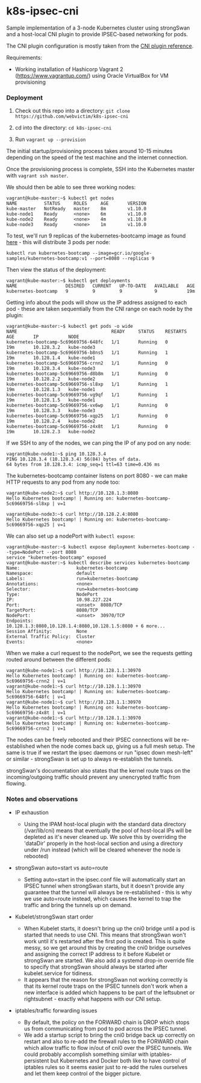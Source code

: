 # k8s-ipsec-cni

Sample implementation of a 3-node Kubernetes cluster using strongSwan and a host-local CNI plugin to provide IPSEC-based networking for pods.

The CNI plugin configuration is mostly taken from the [CNI plugin reference](https://github.com/containernetworking/cni/blob/master/SPEC.md
).

Requirements:
- Working installation of Hashicorp Vagrant 2 (https://www.vagrantup.com/) using Oracle VirtualBox for VM provisioning


### Deployment

1. Check out this repo into a directory: ```git clone https://github.com/webvictim/k8s-ipsec-cni```

2. cd into the directory: ```cd k8s-ipsec-cni```

3. Run ```vagrant up --provision```

The initial startup/provisioning process takes around 10-15 minutes depending on the speed of the test machine and the internet connection.

Once the provisioning process is complete, SSH into the Kubernetes master with ```vagrant ssh master```.

We should then be able to see three working nodes:

```
vagrant@kube-master:~$ kubectl get nodes
NAME          STATUS     ROLES     AGE       VERSION
kube-master   NotReady   master    8m        v1.10.0
kube-node1    Ready      <none>    6m        v1.10.0
kube-node2    Ready      <none>    4m        v1.10.0
kube-node3    Ready      <none>    1m        v1.10.0
```

To test, we'll run 9 replicas of the kubernetes-bootcamp image as found [here](https://console.cloud.google.com/gcr/images/google-samples/GLOBAL) - this will distribute 3 pods per node:

```
kubectl run kubernetes-bootcamp --image=gcr.io/google-samples/kubernetes-bootcamp:v1 --port=8080 --replicas 9
```

Then view the status of the deployment:

```
vagrant@kube-master:~$ kubectl get deployments
NAME                  DESIRED   CURRENT   UP-TO-DATE   AVAILABLE   AGE
kubernetes-bootcamp   9         9         9            9           19m
```

Getting info about the pods will show us the IP address assigned to each pod - these are taken sequentially from the CNI range on each node by the plugin:

```
vagrant@kube-master:~$ kubectl get pods -o wide
NAME                                   READY     STATUS    RESTARTS   AGE       IP           NODE
kubernetes-bootcamp-5c69669756-648fc   1/1       Running   0          19m       10.128.3.2   kube-node3
kubernetes-bootcamp-5c69669756-b8ns5   1/1       Running   1          19m       10.128.1.4   kube-node1
kubernetes-bootcamp-5c69669756-crnn2   1/1       Running   0          19m       10.128.3.4   kube-node3
kubernetes-bootcamp-5c69669756-d8b8m   1/1       Running   0          19m       10.128.2.2   kube-node2
kubernetes-bootcamp-5c69669756-sl8xp   1/1       Running   1          19m       10.128.1.3   kube-node1
kubernetes-bootcamp-5c69669756-vg9qf   1/1       Running   1          19m       10.128.1.5   kube-node1
kubernetes-bootcamp-5c69669756-vx6wp   1/1       Running   0          19m       10.128.3.3   kube-node3
kubernetes-bootcamp-5c69669756-xqp25   1/1       Running   0          19m       10.128.2.4   kube-node2
kubernetes-bootcamp-5c69669756-z4x8t   1/1       Running   0          19m       10.128.2.3   kube-node2
```

If we SSH to any of the nodes, we can ping the IP of any pod on any node:

```
vagrant@kube-node1:~$ ping 10.128.3.4
PING 10.128.3.4 (10.128.3.4) 56(84) bytes of data.
64 bytes from 10.128.3.4: icmp_seq=1 ttl=63 time=0.436 ms
```

The kubernetes-bootcamp container listens on port 8080 - we can make HTTP requests to any pod from any node too:

```
vagrant@kube-node2:~$ curl http://10.128.1.3:8080
Hello Kubernetes bootcamp! | Running on: kubernetes-bootcamp-5c69669756-sl8xp | v=1

vagrant@kube-node3:~$ curl http://10.128.2.4:8080
Hello Kubernetes bootcamp! | Running on: kubernetes-bootcamp-5c69669756-xqp25 | v=1
```

We can also set up a nodePort with ```kubectl expose```:

```
vagrant@kube-master:~$ kubectl expose deployment kubernetes-bootcamp --type=NodePort --port 8080
service "kubernetes-bootcamp" exposed
vagrant@kube-master:~$ kubectl describe services kubernetes-bootcamp
Name:                     kubernetes-bootcamp
Namespace:                default
Labels:                   run=kubernetes-bootcamp
Annotations:              <none>
Selector:                 run=kubernetes-bootcamp
Type:                     NodePort
IP:                       10.98.227.224
Port:                     <unset>  8080/TCP
TargetPort:               8080/TCP
NodePort:                 <unset>  30970/TCP
Endpoints:                10.128.1.3:8080,10.128.1.4:8080,10.128.1.5:8080 + 6 more...
Session Affinity:         None
External Traffic Policy:  Cluster
Events:                   <none>
```

When we make a curl request to the nodePort, we see the requests getting routed around between the different pods:

```
vagrant@kube-node1:~$ curl http://10.128.1.1:30970
Hello Kubernetes bootcamp! | Running on: kubernetes-bootcamp-5c69669756-crnn2 | v=1
vagrant@kube-node1:~$ curl http://10.128.1.1:30970
Hello Kubernetes bootcamp! | Running on: kubernetes-bootcamp-5c69669756-648fc | v=1
vagrant@kube-node1:~$ curl http://10.128.1.1:30970
Hello Kubernetes bootcamp! | Running on: kubernetes-bootcamp-5c69669756-z4x8t | v=1
vagrant@kube-node1:~$ curl http://10.128.1.1:30970
Hello Kubernetes bootcamp! | Running on: kubernetes-bootcamp-5c69669756-crnn2 | v=1
```

The nodes can be freely rebooted and their IPSEC connections will be re-established when the node comes back up, giving us a full mesh setup. The same is true if we restart the ipsec daemons or run "ipsec down mesh-left" or similar - strongSwan is set up to always re-establish the tunnels.

strongSwan's documentation also states that the kernel route traps on the incoming/outgoing traffic should prevent any unencrypted traffic from flowing.


### Notes and observations

* IP exhaustion
    * Using the IPAM host-local plugin with the standard data directory (/var/lib/cni) means that eventually the pool of host-local IPs will be depleted as it's never cleaned up. We solve this by overriding the 'dataDir' properly in the host-local section and using a directory under /run instead (which will be cleared whenever the node is rebooted)

* strongSwan auto=start vs auto=route
    * Setting auto=start in the ipsec.conf file will automatically start an IPSEC tunnel when strongSwan starts, but it doesn't provide any guarantee that the tunnel will always be re-established - this is why we use auto=route instead, which causes the kernel to trap the traffic and bring the tunnels up on demand.

* Kubelet/strongSwan start order
    * When Kubelet starts, it doesn't bring up the cni0 bridge until a pod is started that needs to use CNI. This means that strongSwan won't work until it's restarted after the first pod is created. This is quite messy, so we get around this by creating the cni0 bridge ourselves and assigning the correct IP address to it before Kubelet or strongSwan are started. We also add a systemd drop-in override file to specify that strongSwan should always be started after kubelet.service for tidiness.
    * It appears that the reason for strongSwan not working correctly is that its kernel route traps on the IPSEC tunnels don't work when a new interface is added which happens to be part of the leftsubnet or rightsubnet - exactly what happens with our CNI setup.

* iptables/traffic forwarding issues
    * By default, the policy on the FORWARD chain is DROP which stops us from communicating from pod to pod across the IPSEC tunnel.
    * We add a startup script to bring the cni0 bridge back up correctly on restart and also to re-add the firewall rules to the FORWARD chain which allow traffic to flow in/out of cni0 over the IPSEC tunnels. We could probably accomplish something similar with iptables-persistent but Kubernetes and Docker both like to have control of iptables rules so it seems easier just to re-add the rules ourselves and let them keep control of the bigger picture.
